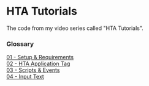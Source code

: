 # HTA Tutorials
The code from my video series called "HTA Tutorials".

### Glossary
[01 - Setup & Requirements](code/tutorial_01.hta)  
[02 - HTA Application Tag](code/tutorial_02.hta)  
[03 - Scripts & Events](code/tutorial_03.hta)  
[04 - Input Text](code/tutorial_04.hta)  
